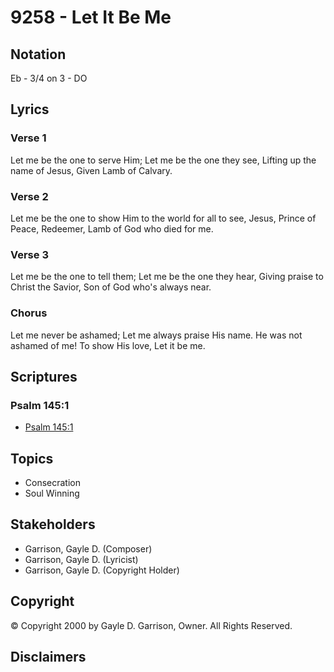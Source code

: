 # 9258 - Let It Be Me

## Notation

Eb - 3/4 on 3 - DO

## Lyrics

### Verse 1

Let me be the one to serve Him; Let me be the one they see, Lifting up the name of Jesus, Given Lamb of Calvary.

### Verse 2

Let me be the one to show Him to the world for all to see, Jesus, Prince of Peace, Redeemer, Lamb of God who died for me.

### Verse 3

Let me be the one to tell them; Let me be the one they hear, Giving praise to Christ the Savior, Son of God who's always near.

### Chorus

Let me never be ashamed; Let me always praise His  name. He was not ashamed of me! To show His love, Let it be me.


## Scriptures

### Psalm 145:1

- [Psalm 145:1](https://www.biblegateway.com/passage/?search=Psalm%20145%3A1)


## Topics

- Consecration
- Soul Winning

## Stakeholders

- Garrison, Gayle D. (Composer)
- Garrison, Gayle D. (Lyricist)
- Garrison, Gayle D. (Copyright Holder)

## Copyright

© Copyright 2000 by Gayle D. Garrison, Owner. All Rights Reserved.


## Disclaimers


